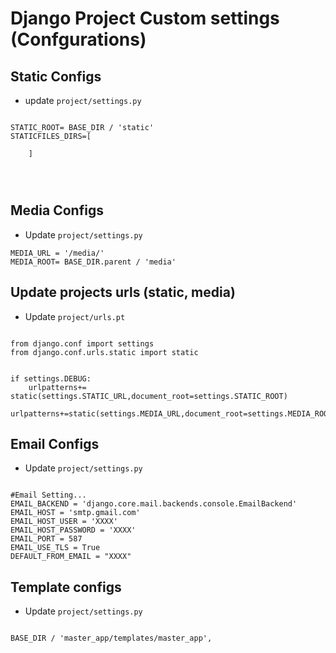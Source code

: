 # Django Project Custom settings (Confgurations)



## Static Configs

-   update `project/settings.py`


```

STATIC_ROOT= BASE_DIR / 'static'
STATICFILES_DIRS=[
    
    ]


    

```
## Media Configs


-   Update `project/settings.py`


```
MEDIA_URL = '/media/'
MEDIA_ROOT= BASE_DIR.parent / 'media'

```
## Update projects urls (static, media)


-   Update `project/urls.pt`


```

from django.conf import settings
from django.conf.urls.static import static


if settings.DEBUG:
    urlpatterns+= static(settings.STATIC_URL,document_root=settings.STATIC_ROOT)
    urlpatterns+=static(settings.MEDIA_URL,document_root=settings.MEDIA_ROOT)

```
## Email Configs


-   Update `project/settings.py`


```

#Email Setting...
EMAIL_BACKEND = 'django.core.mail.backends.console.EmailBackend'
EMAIL_HOST = 'smtp.gmail.com'
EMAIL_HOST_USER = 'XXXX'
EMAIL_HOST_PASSWORD = 'XXXX'
EMAIL_PORT = 587
EMAIL_USE_TLS = True
DEFAULT_FROM_EMAIL = "XXXX"  

```
## Template configs


-   Update `project/settings.py`


```

BASE_DIR / 'master_app/templates/master_app',
